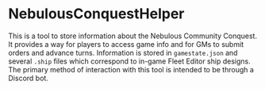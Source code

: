 # NebulousConquestHelper

This is a tool to store information about the Nebulous Community Conquest. It provides a way for players to access game info and for GMs to submit orders and advance turns.
Information is stored in `gamestate.json` and several `.ship` files which correspond to in-game Fleet Editor ship designs.
The primary method of interaction with this tool is intended to be through a Discord bot.
